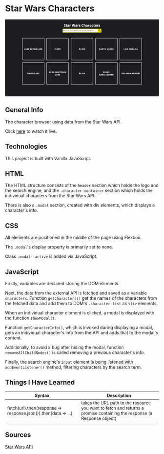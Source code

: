 # Star Wars Characters

![screenshot](images/screenshot.jpg)

## General Info

The character browser using data from the Star Wars API.

Click [here](https://marekjanik.github.io/star-wars/) to watch it live.

## Technologies

This project is built with Vanilla JavaScript.

## HTML

The HTML structure consists of the `header` section which holds the logo and the search engine, and the `.character-container` section which holds the individual characters from the Star Wars API.

There is also a `.modal` section, created with div elements, which displays a character's info.

## CSS

All elements are positioned in the middle of the page using Flexbox.

The `.modal`'s display property is primarily set to none.

Class `.modal--active` is added via JavaScript.

## JavaScript

Firstly, variables are declared storing the DOM elements.

Next, the data from the external API is fetched and saved as a variable `characters`. Function `getCharacters()` get the names of the characters from the fetched data and add them to DOM's `.character-list` as `<li>` elements.

When an individual character element is clicked, a modal is displayed with the function `showModal()`.

Function `getCharacterInfo()`, which is invoked during displaying a modal, gets an individual character's info from the API and adds that to the modal's content.

Additionally, to avoid a bug after hiding the modal, function `removeAllChildNodes()` is called removing a previous character's info.

Finally, the search engine's `input` element is being listened with `addEventListener()` method, filtering characters by the search term.

## Things I Have Learned

| Syntax                                                         | Description                                                                                                            |
| -------------------------------------------------------------- | ---------------------------------------------------------------------------------------------------------------------- |
| fetch(url).then(response => response.json()).then(data => ...) | takes the URL path to the resource you want to fetch and returns a promise containing the response (a Response object) |

## Sources

[Star Wars API](https://swapi.dev/)
